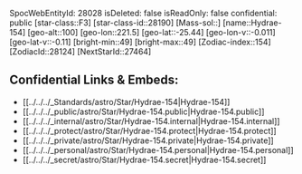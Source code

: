 ﻿---
location: [-25.44,-221.5,100]
type: Star
tags:
- astro/Star

---
SpocWebEntityId: 28028
isDeleted: false
isReadOnly: false
confidential: public
[star-class::F3]
[star-class-id::28190]
[Mass-sol::]
[name::Hydrae-154]
[geo-alt::100]
[geo-lon::221.5]
[geo-lat::-25.44]
[geo-lon-v::-0.011]
[geo-lat-v::-0.11]
[bright-min::49]
[bright-max::49]
[Zodiac-index::154]
[ZodiacId::28124]
[NextStarId::27464]



## Confidential Links & Embeds: 
- [[../../../_Standards/astro/Star/Hydrae-154|Hydrae-154]] 
- [[../../../_public/astro/Star/Hydrae-154.public|Hydrae-154.public]] 
- [[../../../_internal/astro/Star/Hydrae-154.internal|Hydrae-154.internal]] 
- [[../../../_protect/astro/Star/Hydrae-154.protect|Hydrae-154.protect]] 
- [[../../../_private/astro/Star/Hydrae-154.private|Hydrae-154.private]] 
- [[../../../_personal/astro/Star/Hydrae-154.personal|Hydrae-154.personal]] 
- [[../../../_secret/astro/Star/Hydrae-154.secret|Hydrae-154.secret]]

